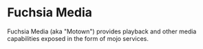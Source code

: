 # Fuchsia Media

Fuchsia Media (aka "Motown") provides playback and other media
capabilities exposed in the form of mojo services.

